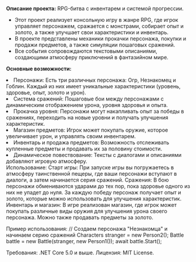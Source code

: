 <b>Описание проекта:</b>
RPG-битва с инвентарем и системой прогрессии.
- Этот проект реализует консольную игру в жанре RPG, где игрок управляет персонажем, сражается с монстрами, собирает опыт и золото, а также улучшает свои характеристики и инвентарь.
- В проекте представлены механики прокачки персонажа, покупки и продажи предметов, а также симуляции пошаговых сражений.
- Все события сопровождаются текстовыми описаниями, создающими атмосферу приключений в фантазийном мире.

<b>Основные возможности:</b>
<li>Персонажи: Есть три различных персонажа: Огр, Незнакомец и Гоблин. Каждый из них имеет уникальные характеристики (уровень, здоровье, опыт, золото и урон).</li>
<li>Система сражений: Пошаговые бои между персонажами с динамическим отображением урона, уровня здоровья и опыта.</li>
<li>Прокачка уровня: Персонажи могут накапливать опыт за победы в сражениях, переходить на новые уровни и получать улучшения характеристик.</li>
<li>Магазин предметов: Игрок может покупать оружие, которое увеличивает урон, и управлять своим инвентарем.</li>
<li>Инвентарь и продажа предметов: Возможность отслеживать купленные предметы и продавать их за половину стоимости.</li>
<li>Динамическое повествование: Тексты с диалогами и описаниями добавляют игровую атмосферу.</li>
Использование:
Старт игры:
При запуске игры вы погружаетесь в атмосферу таинственной пещеры, где ваши персонажи вступают в диалоги, а затем начинается серия сражений.
Сражения:
В бою персонажи обмениваются ударами до тех пор, пока здоровье одного из них не упадет до нуля. За каждую победу персонаж получает опыт и золото, которые можно использовать для улучшения характеристик.
Инвентарь и магазин:
В игре реализован магазин, где игрок может покупать различные виды оружия для улучшения урона своего персонажа. Можно также продавать предметы за золото.

Пример использования:
// Создаем персонажа "Незнакомца" и начинаем серию сражений
Characters stranger = new Person2();
Battle battle = new Battle(stranger, new Person1()); 
await battle.Start();

Требования:
.NET Core 5.0 и выше.
Лицензия:
MIT License.

